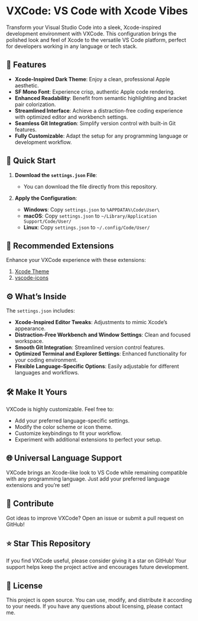 # VXCode: VS Code with Xcode Vibes

Transform your Visual Studio Code into a sleek, Xcode-inspired development environment with VXCode. This configuration brings the polished look and feel of Xcode to the versatile VS Code platform, perfect for developers working in any language or tech stack.

## 🎨 Features

- **Xcode-Inspired Dark Theme**: Enjoy a clean, professional Apple aesthetic.
- **SF Mono Font**: Experience crisp, authentic Apple code rendering.
- **Enhanced Readability**: Benefit from semantic highlighting and bracket pair colorization.
- **Streamlined Interface**: Achieve a distraction-free coding experience with optimized editor and workbench settings.
- **Seamless Git Integration**: Simplify version control with built-in Git features.
- **Fully Customizable**: Adapt the setup for any programming language or development workflow.

## 🚀 Quick Start

1. **Download the `settings.json` File**:
   - You can download the file directly from this repository.

2. **Apply the Configuration**:
   - **Windows**: Copy `settings.json` to `%APPDATA%\Code\User\`
   - **macOS**: Copy `settings.json` to `~/Library/Application Support/Code/User/`
   - **Linux**: Copy `settings.json` to `~/.config/Code/User/`

## 🔌 Recommended Extensions

Enhance your VXCode experience with these extensions:

1. [Xcode Theme](https://marketplace.visualstudio.com/items?itemName=MateoCERQUETELLA.xcode-12-theme)
2. [vscode-icons](https://marketplace.visualstudio.com/items?itemName=vscode-icons-team.vscode-icons)

## ⚙️ What’s Inside

The `settings.json` includes:

- **Xcode-Inspired Editor Tweaks**: Adjustments to mimic Xcode’s appearance.
- **Distraction-Free Workbench and Window Settings**: Clean and focused workspace.
- **Smooth Git Integration**: Streamlined version control features.
- **Optimized Terminal and Explorer Settings**: Enhanced functionality for your coding environment.
- **Flexible Language-Specific Options**: Easily adjustable for different languages and workflows.

## 🛠 Make It Yours

VXCode is highly customizable. Feel free to:

- Add your preferred language-specific settings.
- Modify the color scheme or icon theme.
- Customize keybindings to fit your workflow.
- Experiment with additional extensions to perfect your setup.

## 🌐 Universal Language Support

VXCode brings an Xcode-like look to VS Code while remaining compatible with any programming language. Just add your preferred language extensions and you’re set!

## 🤝 Contribute

Got ideas to improve VXCode? Open an issue or submit a pull request on GitHub!

## ⭐ Star This Repository

If you find VXCode useful, please consider giving it a star on GitHub! Your support helps keep the project active and encourages future development.

## 📜 License

This project is open source. You can use, modify, and distribute it according to your needs. If you have any questions about licensing, please contact me.
